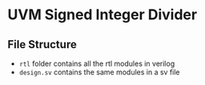 # UVM Signed Integer Divider

## File Structure

- `rtl` folder contains all the rtl modules in verilog
- `design.sv` contains the same modules in a sv file
